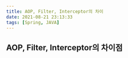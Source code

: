 ```yaml
---
title: AOP, Filter, Interceptor의 차이
date: 2021-08-21 23:13:33
tags: [Spring, JAVA]
---
```


## AOP, Filter, Interceptor의 차이점
